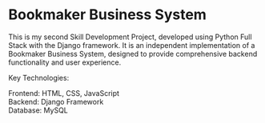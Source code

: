 # Bookmaker Business System

This is my second Skill Development Project, developed using Python Full Stack with the Django framework. It is an independent implementation of a Bookmaker Business System, designed to provide comprehensive backend functionality and user experience.

Key Technologies:

Frontend: HTML, CSS, JavaScript<br>
Backend: Django Framework<br>
Database: MySQL
